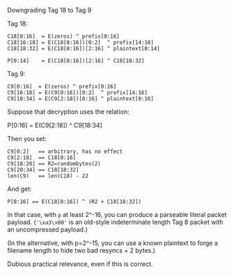 Downgrading Tag 18 to Tag 9

Tag 18:

    C18[0:16]  = E(zeros) ^ prefix[0:16]
    C18[16:18] = E(C18[0:16])[0:2]  ^ prefix[14:16]
    C18[18:32] = E(C18[0:16])[2:16] ^ plaintext[0:14]

    P[0:14]    = E(C18[0:16])[2:16] ^ C18[18:32]

Tag 9:

    C9[0:16]  = E(zeros) ^ prefix[0:16]
    C9[16:18] = E(C9[0:16])[0:2]  ^ prefix[14:16]
    C9[18:34] = E(C9[2:18])[0:16] ^ plaintext[0:16]

Suppose that decryption uses the relation:

  P[0:16] = E(C9[2:18]) ^ C9[18:34]

Then you set:

    C9[0:2]   == arbitrary, has no effect
    C9[2:18]  == C18[0:16]
    C9[18:20] == R2=randombytes(2)
    C9[20:34] == C18[18:32]
    len(C9)   == len(C18) - 22

And get:

    P[0:16] == E(C18[0:16]) ^ (R2 + C18[18:32])

In that case, with `p` at least 2^-16, you can produce
a parseable literal packet payload. (`'\xa3\x00'` is
an old-style indeterminate length Tag 8 packet with
an uncompressed payload.)

(In the alternative, with p=2^-15, you can use a
known plaintext to forge a filename length to hide
two bad resyncs + 2 bytes.)

Dubious practical relevance, even if this is correct.
